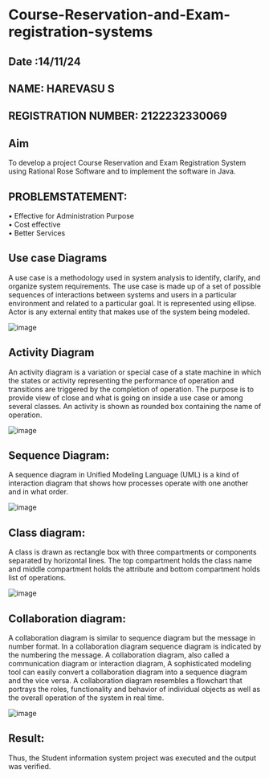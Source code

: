 # Course-Reservation-and-Exam-registration-systems
## Date :14/11/24
## NAME: HAREVASU S
## REGISTRATION NUMBER: 2122232330069
## Aim
To develop a project Course Reservation and Exam Registration System using 
Rational Rose Software and to implement the software in Java.

## PROBLEMSTATEMENT: 
• Effective for Administration Purpose  
• Cost effective  
• Better Services 

## Use case Diagrams

A use case is a methodology used in system analysis to identify, clarify, and 
organize system requirements. The use case is made up of a set of possible sequences 
of interactions between systems and users in a particular environment and related to a 
particular goal. It is represented using ellipse. Actor is any external entity that makes 
use of the system being modeled.

![image](https://github.com/user-attachments/assets/0e325ec6-aa07-469a-8e98-e4d97f196948)


## Activity Diagram

An activity diagram is a variation or special case of a state machine in which 
the states or activity representing the performance of operation and transitions are 
triggered by the completion of operation. The purpose is to provide view of close and 
what is going on inside a use case or among several classes. An activity is shown as 
rounded box containing the name of operation.

![image](https://github.com/user-attachments/assets/5d6fcf28-0b52-4ad3-94dc-1d04b5304edf)

## Sequence Diagram:

A sequence diagram in Unified Modeling Language (UML) is a kind of 
interaction diagram that shows how processes operate with one another and in what 
order. 

![image](https://github.com/user-attachments/assets/7a267cee-dccb-44d1-b241-346fdcc0d974)


## Class diagram:

A class is drawn as rectangle box with three compartments or components 
separated by horizontal lines. The top compartment holds the class name and middle 
compartment holds the attribute and bottom compartment holds list of operations.

![image](https://github.com/user-attachments/assets/739d52a7-db96-4ddc-aa00-f55ec004bb46)


## Collaboration diagram:

A collaboration diagram is similar to sequence diagram but the message in 
number format. In a collaboration diagram sequence diagram is indicated by the 
numbering the message. A collaboration diagram, also called a communication 
diagram or interaction diagram, A sophisticated modeling tool can easily convert a 
collaboration diagram into a sequence diagram and the vice versa. A collaboration 
diagram resembles a flowchart that portrays the roles, functionality and behavior of 
individual objects as well as the overall operation of the system in real time. 

![image](https://github.com/user-attachments/assets/76440923-4675-4931-a486-3685f7b93fd6)

## Result:
Thus, the Student information system project was executed and the output  
was verified.
